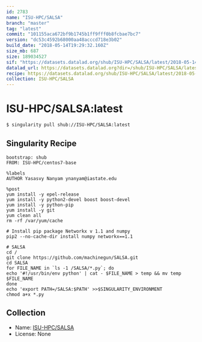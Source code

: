 ```yaml
---
id: 2783
name: "ISU-HPC/SALSA"
branch: "master"
tag: "latest"
commit: "101155aca672bf9b1745b1ff9fff0b8fcbae7bc7"
version: "dc53c4592b68000aa48acccd718e3b02"
build_date: "2018-05-14T19:29:32.160Z"
size_mb: 687
size: 189034527
sif: "https://datasets.datalad.org/shub/ISU-HPC/SALSA/latest/2018-05-14-101155ac-dc53c459/dc53c4592b68000aa48acccd718e3b02.simg"
datalad_url: https://datasets.datalad.org?dir=/shub/ISU-HPC/SALSA/latest/2018-05-14-101155ac-dc53c459/
recipe: https://datasets.datalad.org/shub/ISU-HPC/SALSA/latest/2018-05-14-101155ac-dc53c459/Singularity
collection: ISU-HPC/SALSA
---
```


# ISU-HPC/SALSA:latest

```bash
$ singularity pull shub://ISU-HPC/SALSA:latest
```

## Singularity Recipe

```singularity
bootstrap: shub
FROM: ISU-HPC/centos7-base

%labels
AUTHOR Yasasvy Nanyam ynanyam@iastate.edu

%post
yum install -y epel-release
yum install -y python2-devel boost boost-devel
yum install -y python-pip
yum install -y git
yum clean all
rm -rf /var/yum/cache

# Install pip package Networkx v 1.1 and numpy
pip2 --no-cache-dir install numpy networkx==1.1

# SALSA
cd /
git clone https://github.com/machinegun/SALSA.git
cd SALSA
for FILE_NAME in `ls -1 /SALSA/*.py`; do
echo '#!/usr/bin/env python' | cat - $FILE_NAME > temp && mv temp $FILE_NAME
done
echo 'export PATH=/SALSA:$PATH' >>$SINGULARITY_ENVIRONMENT
chmod a+x *.py
```

## Collection

 - Name: [ISU-HPC/SALSA](https://github.com/ISU-HPC/SALSA)
 - License: None

